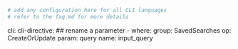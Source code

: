 ``` yaml
# add any configuration here for all CLI languages
# refer to the faq.md for more details
```
cli:
  cli-directive:
    ## rename a parameter 
    - where:
        group: SavedSearches
        op: CreateOrUpdate
        param: query
      name: input_query